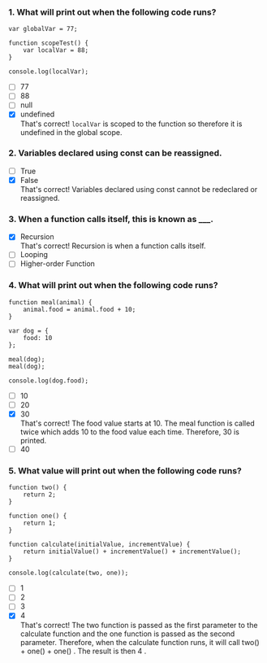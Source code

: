 ### 1. What will print out when the following code runs?

```
var globalVar = 77;

function scopeTest() {
    var localVar = 88;
}

console.log(localVar);
```

- [ ] 77
- [ ] 88
- [ ] null
- [x] undefined <br>
      That's correct! `localVar` is scoped to the function so therefore it is undefined in the global scope.

### 2. Variables declared using const can be reassigned.

- [ ] True
- [x] False <br>
      That's correct! Variables declared using const cannot be redeclared or reassigned.

### 3. When a function calls itself, this is known as \_\_\_.

- [x] Recursion <br>
      That's correct! Recursion is when a function calls itself.
- [ ] Looping
- [ ] Higher-order Function

### 4. What will print out when the following code runs?

```
function meal(animal) {
    animal.food = animal.food + 10;
}

var dog = {
    food: 10
};

meal(dog);
meal(dog);

console.log(dog.food);
```

- [ ] 10
- [ ] 20
- [x] 30 <br>
      That's correct! The food value starts at 10. The meal function is called twice which adds 10 to the food value each time. Therefore, 30 is printed.
- [ ] 40

### 5. What value will print out when the following code runs?

```
function two() {
    return 2;
}

function one() {
    return 1;
}

function calculate(initialValue, incrementValue) {
    return initialValue() + incrementValue() + incrementValue();
}

console.log(calculate(two, one));
```

- [ ] 1
- [ ] 2
- [ ] 3
- [x] 4 <br>
      That's correct! The two function is passed as the first parameter to the calculate function and the one function is passed as the second parameter. Therefore, when the calculate function runs, it will call two() + one() + one() . The result is then 4 .
